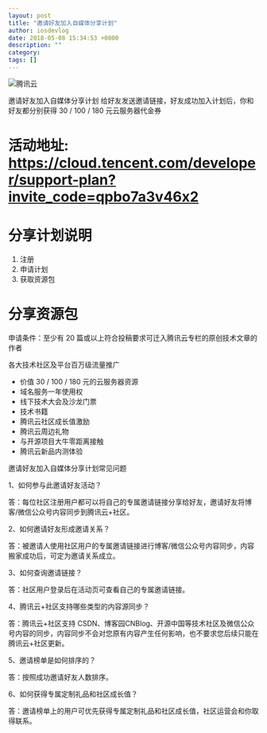 ```yaml
---
layout: post
title: "邀请好友加入自媒体分享计划"
author: iosdevlog
date: 2018-05-08 15:34:53 +0800
description: ""
category: 
tags: []
---
```



![腾讯云](https://upload-images.jianshu.io/upload_images/910914-75400150ca199fbe.png?imageMogr2/auto-orient/strip%7CimageView2/2/w/1240)

邀请好友加入自媒体分享计划
给好友发送邀请链接，好友成功加入计划后，你和好友都分别获得 30 / 100 / 180 元云服务器代金券

# 活动地址: <https://cloud.tencent.com/developer/support-plan?invite_code=qpbo7a3v46x2>

# 分享计划说明

1. 注册
2. 申请计划
3. 获取资源包

# 分享资源包

申请条件：至少有 20 篇或以上符合投稿要求可迁入腾讯云专栏的原创技术文章的作者

各大技术社区及平台百万级流量推广

* 价值 30 / 100 / 180 元的云服务器资源
* 域名服务一年使用权
* 线下技术大会及沙龙门票
* 技术书籍
* 腾讯云社区成长值激励
* 腾讯云周边礼物
* 与开源项目大牛零距离接触
* 腾讯云新品内测体验

邀请好友加入自媒体分享计划常见问题

1、如何参与此邀请好友活动？

答：每位社区注册用户都可以将自己的专属邀请链接分享给好友，邀请好友将博客/微信公众号内容同步到腾讯云+社区。

2、如何邀请好友形成邀请关系？

答：被邀请人使用社区用户的专属邀请链接进行博客/微信公众号内容同步，内容搬家成功后，可定为邀请关系成立。

3、如何查询邀请链接？

答：社区用户登录后在活动页可查看自己的专属邀请链接。

4、腾讯云+社区支持哪些类型的内容源同步？

答：腾讯云+社区支持 CSDN、博客园CNBlog、开源中国等技术社区及微信公众号内容的同步，内容同步不会对您原有内容产生任何影响，也不要求您后续只能在腾讯云+社区更新。

5、邀请榜单是如何排序的？

答：按照成功邀请好友人数排序。

6、如何获得专属定制礼品和社区成长值？

答：邀请榜单上的用户可优先获得专属定制礼品和社区成长值，社区运营会和你取得联系。

